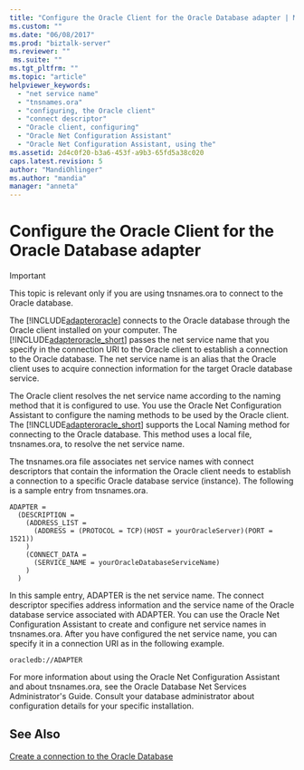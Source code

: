 ```yaml
---
title: "Configure the Oracle Client for the Oracle Database adapter | Microsoft Docs"
ms.custom: ""
ms.date: "06/08/2017"
ms.prod: "biztalk-server"
ms.reviewer: ""
 ms.suite: ""
ms.tgt_pltfrm: ""
ms.topic: "article"
helpviewer_keywords: 
  - "net service name"
  - "tnsnames.ora"
  - "configuring, the Oracle client"
  - "connect descriptor"
  - "Oracle client, configuring"
  - "Oracle Net Configuration Assistant"
  - "Oracle Net Configuration Assistant, using the"
ms.assetid: 2d4c0f20-b3a6-453f-a9b3-65fd5a38c020
caps.latest.revision: 5
author: "MandiOhlinger"
ms.author: "mandia"
manager: "anneta"
---
```

# Configure the Oracle Client for the Oracle Database adapter
> [!IMPORTANT]
>  This topic is relevant only if you are using tnsnames.ora to connect to the Oracle database.  
  
 The [!INCLUDE[adapteroracle](../../includes/adapteroracle-md.md)] connects to the Oracle database through the Oracle client installed on your computer. The [!INCLUDE[adapteroracle_short](../../includes/adapteroracle-short-md.md)] passes the net service name that you specify in the connection URI to the Oracle client to establish a connection to the Oracle database. The net service name is an alias that the Oracle client uses to acquire connection information for the target Oracle database service.  
  
 The Oracle client resolves the net service name according to the naming method that it is configured to use. You use the Oracle Net Configuration Assistant to configure the naming methods to be used by the Oracle client. The [!INCLUDE[adapteroracle_short](../../includes/adapteroracle-short-md.md)] supports the Local Naming method for connecting to the Oracle database. This method uses a local file, tnsnames.ora, to resolve the net service name.  
  
 The tnsnames.ora file associates net service names with connect descriptors that contain the information the Oracle client needs to establish a connection to a specific Oracle database service (instance). The following is a sample entry from tnsnames.ora.  
  
```  
ADAPTER =  
  (DESCRIPTION =  
    (ADDRESS_LIST =  
      (ADDRESS = (PROTOCOL = TCP)(HOST = yourOracleServer)(PORT = 1521))  
    )  
    (CONNECT_DATA =  
      (SERVICE_NAME = yourOracleDatabaseServiceName)  
    )  
  )  
```  
  
 In this sample entry, ADAPTER is the net service name. The connect descriptor specifies address information and the service name of the Oracle database service associated with ADAPTER. You can use the Oracle Net Configuration Assistant to create and configure net service names in tnsnames.ora. After you have configured the net service name, you can specify it in a connection URI as in the following example.  
  
```  
oracledb://ADAPTER  
```  
  
 For more information about using the Oracle Net Configuration Assistant and about tnsnames.ora, see the Oracle Database Net Services Administrator's Guide. Consult your database administrator about configuration details for your specific installation.  
  
## See Also  
[Create a connection to the Oracle Database](../../adapters-and-accelerators/adapter-oracle-database/create-a-connection-to-the-oracle-database.md)